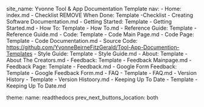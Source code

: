 site_name: Yvonne Tool & App Documentation Template
nav:
    - Home: index.md
    - Checklist REMOVE When Done: Template -Checklist - Creating Software Documentation.md
    - Getting Started: Template - Getting Started.md
    - How To: Template - How To.md
    - Reference Guide: Template - Reference Guide.md
    - Code: Template - Code Main Page.md
    - Code Page: Template - Code Documentation.md
    - Source Code: https://github.com/YvonneBeirneFitzGerald/Tool-App-Documention-Templates
    - Style Guide: Template - Style Guide.md
    - About: Template - About The Creators.md
    - Feedback: Template - Feedback Mainpage.md
    - Feedback Page: Template - Feedback.md
    - Google Form Feedback: Template - Google Feedback Form.md
    - FAQ - Template - FAQ.md
    - Version History - Template - Version Histoory.md
    - Keeping Up To Date - Template - Keeping Up To Date.md
    
theme:
    name: readthedocs
    prev_next_buttons_location: both

